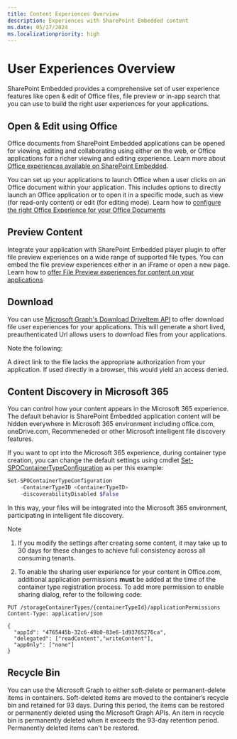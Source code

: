 ```yaml
---
title: Content Experiences Overview
description: Experiences with SharePoint Embedded content
ms.date: 05/17/2024
ms.localizationpriority: high
---
```


# User Experiences Overview

SharePoint Embedded provides a comprehensive set of user experience features like open & edit of Office files, file preview or in-app search that you can use to build the right user experiences for your applications.


## Open & Edit using Office

Office documents from SharePoint Embedded applications can be opened for viewing, editing and collaborating using either on the web, or Office applications for a richer viewing and editing experience. Learn more about [Office experiences available on SharePoint Embedded](./office-experience.md).

You can set up your applications to launch Office when a user clicks on an Office document within your application. This includes options to directly launch an Office application or to open it in a specific mode, such as view (for read-only content) or edit (for editing mode). Learn how to [configure the right Office Experience for your Office Documents](../../tutorials/launch-experience.md)

## Preview Content

Integrate your application with SharePoint Embedded player plugin to offer file preview experiences on a wide range of supported file types. You can embed the file preview experiences either in an iFrame or open a new page. Learn how to [offer File Preview experiences for content on your applications](../../tutorials/using-file-preview.md)

## Download

You can use [Microsoft Graph's Download DriveItem API](/graph/api/driveitem-get-content) to offer download file user experiences for your applications. This will generate  a short lived, preauthenticated Url allows users to download files from your applications.

Note the following:

A direct link to the file lacks the appropriate authorization from your application. If used directly in a browser, this would yield an access denied.

## Content Discovery in Microsoft 365

You can control how your content appears in the Microsoft 365 experience. The default behavior is SharePoint Embedded application content will be hidden everywhere in Microsoft 365 environment including office.com, oneDrive.com, Recommeneded or other Microsoft intelligent file discovery features. 

If you want to opt into the Microsoft 365 experience, during container type creation, you can change the default settings using cmdlet [Set-SPOContainerTypeConfiguration](../admin-exp/developer-admin/dev-admin.md#container-type-configuration-properties) as per this example:
```powershell
Set-SPOContainerTypeConfiguration
    -ContainerTypeID <ContainerTypeID>
    -discoverabilityDisabled $False
```
In this way, your files will be integrated into the Microsoft 365 environment, participating in intelligent file discovery.

> [!note]
>1. If you modify the settings after creating some content, it may take up to 30 days for these changes to achieve full consistency across all consuming tenants.
> 
> 2. To enable the sharing user experience for your content in Office.com, additional application permissions **must** be added at the time of the container type registration process. To add more permission to enable sharing dialog, refer to the following code:

```http
PUT /storageContainerTypes/{containerTypeId}/applicationPermissions
Content-Type: application/json

{
  "appId": "4765445b-32c6-49b0-83e6-1d93765276ca",
  "delegated": ["readContent","writeContent"],
  "appOnly": ["none"]
}
```

## Recycle Bin

You can use the Microsoft Graph to either soft-delete or permanent-delete items in containers. Soft-deleted items are moved to the container’s recycle bin and retained for 93 days. During this period, the items can be restored or permanently deleted using the Microsoft Graph APIs. An item in recycle bin is permanently deleted when it exceeds the 93-day retention period. Permanently deleted items can't be restored.
